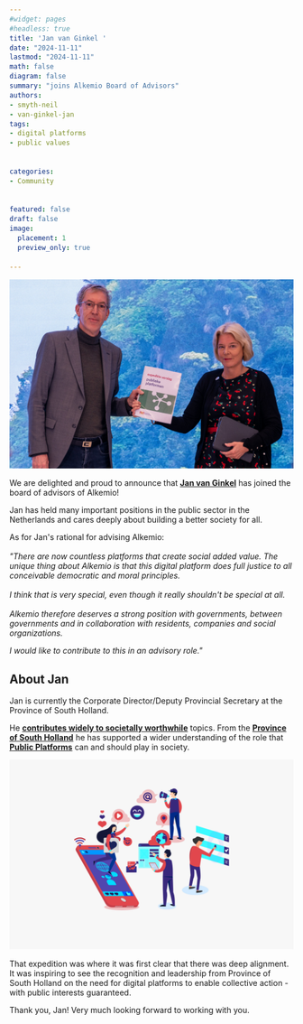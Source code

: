 ```yaml
---
#widget: pages
#headless: true
title: 'Jan van Ginkel '
date: "2024-11-11"
lastmod: "2024-11-11"
math: false
diagram: false
summary: "joins Alkemio Board of Advisors"
authors:
- smyth-neil
- van-ginkel-jan
tags:
- digital platforms
- public values


categories:
- Community


featured: false
draft: false
image:
  placement: 1
  preview_only: true
  
---
```


<img src="./featured.jpg" alt="header" width="1000"/>

We are delighted and proud to announce that <b>[Jan van Ginkel](https://www.linkedin.com/in/janvanginkel1965/)</b> has joined the board of advisors of Alkemio! 

Jan has held many important positions in the public sector in the Netherlands and cares deeply about building a better society for all. 

As for Jan's rational for advising Alkemio: 
<br/><br/>
<i>"There are now countless platforms that create social added value. The unique thing about Alkemio is that this digital platform does full justice to all conceivable democratic and moral principles. 
<br/><br/>
I think that is very special, even though it really shouldn't be special at all. 
<br/><br/>
Alkemio therefore deserves a strong position with governments, between governments and in collaboration with residents, companies and social organizations. 

I would like to contribute to this in an advisory role."</i>


## About Jan

Jan is currently the Corporate Director/Deputy Provincial Secretary at the Province of South Holland. 

He <b>[contributes widely to societally worthwhile](https://www.linkedin.com/in/janvanginkel1965/)</b> topics. From the <b>[Province of South Holland](https://pzh.nl)</b> he has supported a wider understanding of the role that <b>[Public Platforms](https://www.zuid-holland.nl/onderwerpen/digitaal-zuid-holland/vervolg-expeditie-publieke-platformen/)</b> can and should play in society. 

<img src="./publieke_platformen.webp" alt="header" width="1000"/>

That expedition was where it was first clear that there was deep alignment. It was inspiring to see the recognition and leadership from Province of South Holland on the need for digital platforms to enable collective action - with public interests guaranteed.  

Thank you, Jan! Very much looking forward to working with you.
